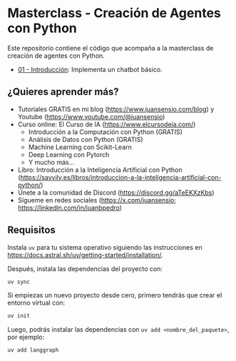 # Masterclass - Creación de Agentes con Python

Este repositorio contiene el código que acompaña a la masterclass de creación de agentes con Python.

- [01 - Introducción](./01_intro.ipynb): Implementa un chatbot básico.

## ¿Quieres aprender más?

- Tutoriales GRATIS en mi blog (https://www.juansensio.com/blog) y Youtube (https://www.youtube.com/@juansensio)
- Curso online: El Curso de IA (https://www.elcursodeia.com/)
    -   Introducción a la Computación con Python (GRATIS)
    -   Análisis de Datos con Python (GRATIS)
    -   Machine Learning con Scikit-Learn
    -   Deep Learning con Pytorch
    -   Y mucho más...
- Libro: Introducción a la Inteligencia Artificial con Python (https://savvily.es/libros/introduccion-a-la-inteligencia-artificial-con-python/)
- Únete a la comunidad de Discord (https://discord.gg/aTeEKXzKbs) 
- Sígueme en redes sociales (https://x.com/juansensio; https://linkedin.com/in/juanbpedro)


## Requisitos

Instala `uv` para tu sistema operativo siguiendo las instrucciones en https://docs.astral.sh/uv/getting-started/installation/.

Después, instala las dependencias del proyecto con:

```bash
uv sync
```

Si empiezas un nuevo proyecto desde cero, primero tendrás que crear el entorno virtual con:

```bash
uv init
```

Luego, podrás instalar las dependencias con `uv add <nombre_del_paquete>`, por ejemplo:

```bash
uv add langgraph
```
